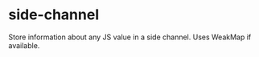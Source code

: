 # side-channel

Store information about any JS value in a side channel. Uses WeakMap if available.

